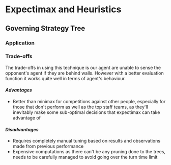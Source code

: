 # Expectimax and Heuristics
## Governing Strategy Tree  

### Application  

### Trade-offs  
The trade-offs in using this technique is our agent are unable to sense the opponent's agent if they are behind walls. However with a better evaluation function it works quite well in terms of agent's behaviour.

#### *Advantages*  
- Better than minimax for competitions against other people, especially for those that don't perform as well as the top staff teams, as they'll inevitably make some sub-optimal decisions that expectimax can take advantage of 

#### *Disadvantages*
- Requires completely manual tuning based on results and observations made from previous performance
- Expensive computations as there can't be any pruning done to the trees, needs to be carefully managed to avoid going over the turn time limit
